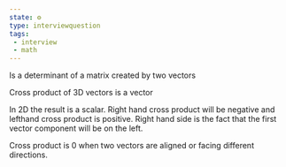 ```yaml
---
state: ⚙️
type: interviewquestion
tags:
 - interview 
 - math 
---
```




Is a determinant of a matrix created by two vectors

Cross product of 3D vectors is a vector

In 2D the result is a scalar. Right hand cross product will be negative and lefthand cross product is positive.
Right hand side is the fact that the first vector component will be on the left.

Cross product is 0 when two vectors are aligned or facing different directions.